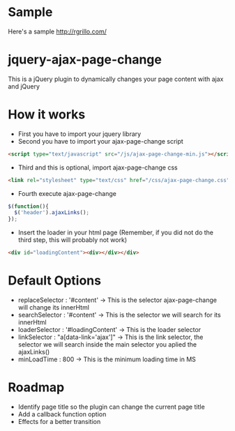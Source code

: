 Sample
======================
Here's a sample http://rgrillo.com/


jquery-ajax-page-change
=======================

This is a jQuery plugin to dynamically changes your page content with ajax and jQuery

How it works
=======================
 * First you have to import your jquery library
 * Second you have to import your ajax-page-change script

```html
<script type="text/javascript" src="/js/ajax-page-change-min.js"></script>
```

 * Third and this is optional, import ajax-page-change css

```html
<link rel="stylesheet" type="text/css" href="/css/ajax-page-change.css">
```

 * Fourth execute ajax-page-change

```javascript
$(function(){
  $('header').ajaxLinks();
});
```
 * Insert the loader in your html page (Remember, if you did not do the third step, this will probably not work)

```html
<div id="loadingContent"><div></div></div>
```


Default Options
======================

 * replaceSelector : '#content' -> This is the selector ajax-page-change will change its innerHtml
 * searchSelector : '#content' -> This is the selector we will search for its innerHtml
 * loaderSelector : '#loadingContent' -> This is the loader selector
 * linkSelector : "a[data-link='ajax']" -> This is the link selector, the selector we will search inside the main selector you aplied the ajaxLinks()
 * minLoadTime : 800 -> This is the minimum loading time in MS


Roadmap
======================

 - Identify page title so the plugin can change the current page title
 - Add a callback function option
 - Effects for a better transition
